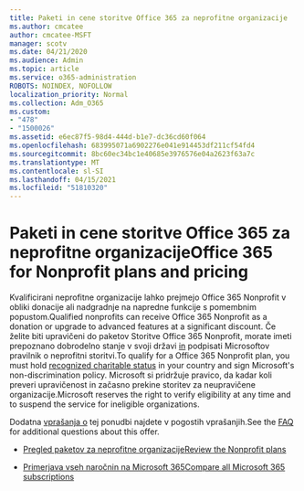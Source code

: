 ```yaml
---
title: Paketi in cene storitve Office 365 za neprofitne organizacije
ms.author: cmcatee
author: cmcatee-MSFT
manager: scotv
ms.date: 04/21/2020
ms.audience: Admin
ms.topic: article
ms.service: o365-administration
ROBOTS: NOINDEX, NOFOLLOW
localization_priority: Normal
ms.collection: Adm_O365
ms.custom:
- "478"
- "1500026"
ms.assetid: e6ec87f5-98d4-444d-b1e7-dc36cd60f064
ms.openlocfilehash: 683995071a6902276e041e914453df211cf54fd4
ms.sourcegitcommit: 8bc60ec34bc1e40685e3976576e04a2623f63a7c
ms.translationtype: MT
ms.contentlocale: sl-SI
ms.lasthandoff: 04/15/2021
ms.locfileid: "51810320"
---
```

# <a name="office-365-for-nonprofit-plans-and-pricing"></a><span data-ttu-id="0dfef-102">Paketi in cene storitve Office 365 za neprofitne organizacije</span><span class="sxs-lookup"><span data-stu-id="0dfef-102">Office 365 for Nonprofit plans and pricing</span></span>

<span data-ttu-id="0dfef-103">Kvalificirani neprofitne organizacije lahko prejmejo Office 365 Nonprofit v obliki donacije ali nadgradnje na napredne funkcije s pomembnim popustom.</span><span class="sxs-lookup"><span data-stu-id="0dfef-103">Qualified nonprofits can receive Office 365 Nonprofit as a donation or upgrade to advanced features at a significant discount.</span></span> <span data-ttu-id="0dfef-104">Če želite biti upravičeni do paketov Storitve Office 365 Nonprofit, morate imeti prepoznano dobrodelno stanje v svoji državi [in](https://go.microsoft.com/fwlink/p/?LinkID=330253) podpisati Microsoftov pravilnik o neprofitni storitvi.</span><span class="sxs-lookup"><span data-stu-id="0dfef-104">To qualify for a Office 365 Nonprofit plan, you must hold [recognized charitable status](https://go.microsoft.com/fwlink/p/?LinkID=330253) in your country and sign Microsoft's non-discrimination policy.</span></span> <span data-ttu-id="0dfef-105">Microsoft si pridržuje pravico, da kadar koli preveri upravičenost in začasno prekine storitev za neupravičene organizacije.</span><span class="sxs-lookup"><span data-stu-id="0dfef-105">Microsoft reserves the right to verify eligibility at any time and to suspend the service for ineligible organizations.</span></span>
  
<span data-ttu-id="0dfef-106">Dodatna [vprašanja o](https://products.office.com/nonprofit/office-365-nonprofit) tej ponudbi najdete v pogostih vprašanjih.</span><span class="sxs-lookup"><span data-stu-id="0dfef-106">See the [FAQ](https://products.office.com/nonprofit/office-365-nonprofit) for additional questions about this offer.</span></span>
  
- [<span data-ttu-id="0dfef-107">Pregled paketov za neprofitne organizacije</span><span class="sxs-lookup"><span data-stu-id="0dfef-107">Review the Nonprofit plans</span></span>](https://products.office.com/nonprofit/office-365-nonprofit-plans-and-pricing?tab=1)

- [<span data-ttu-id="0dfef-108">Primerjava vseh naročnin na Microsoft 365</span><span class="sxs-lookup"><span data-stu-id="0dfef-108">Compare all Microsoft 365 subscriptions</span></span>](https://products.office.com/business/compare-more-office-365-for-business-plans)